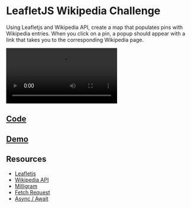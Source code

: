 # LeafletJS Wikipedia Challenge

Using Leafletjs and Wikipedia API, create a map that populates pins with Wikipedia entries.  When you click on a pin, a popup should appear with a link that takes you to the corresponding Wikipedia page.

<video controls>
    <source src="https://storage.googleapis.com/noah-education-videos/javascript/5-leaflet-wikipedia.mp4"
            type="video/mp4">
</video>


## [Code](https://codesandbox.io/s/s0lhos)

## [Demo](https://s0lhos.csb.app/)

## Resources

- [Leafletjs](https://leafletjs.com/)
- [Wikipedia API](https://en.wikipedia.org/wiki/Special:ApiSandbox#action=query&list=geosearch&gscoord=37.7891838%7C-122.4033522&gsradius=10000&gslimit=100)
- [Milligram](https://milligram.io/)
- [Fetch Request](https://developer.mozilla.org/en-US/docs/Web/API/Fetch_API/Using_Fetch)
- [Async / Await](https://www.w3schools.com/js/js_async.asp)